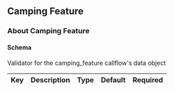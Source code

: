 ## Camping Feature

### About Camping Feature

#### Schema

Validator for the camping_feature callflow's data object



Key | Description | Type | Default | Required
--- | ----------- | ---- | ------- | --------



